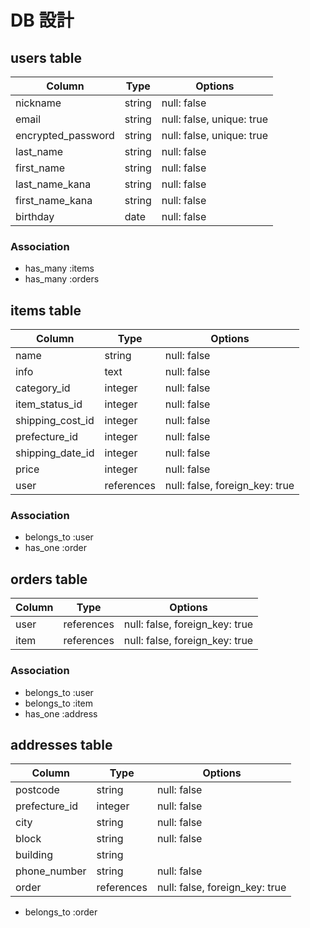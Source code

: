# DB 設計

## users table

| Column             | Type                | Options                   |
|--------------------|---------------------|---------------------------|
| nickname           | string              | null: false               |
| email              | string              | null: false, unique: true |
| encrypted_password | string              | null: false, unique: true |
| last_name          | string              | null: false               |
| first_name         | string              | null: false               |
| last_name_kana     | string              | null: false               |
| first_name_kana    | string              | null: false               |
| birthday           | date                | null: false               |


### Association

* has_many :items
* has_many :orders

## items table

| Column                              | Type       | Options                        |
|-------------------------------------|------------|--------------------------------|
| name                                | string     | null: false                    |
| info                                | text       | null: false                    |
| category_id                         | integer    | null: false                    |
| item_status_id                      | integer    | null: false                    |
| shipping_cost_id                    | integer    | null: false                    |
| prefecture_id                       | integer    | null: false                    |
| shipping_date_id                    | integer    | null: false                    |
| price                               | integer    | null: false                    |
| user                                | references | null: false, foreign_key: true |

### Association

- belongs_to :user
- has_one :order

## orders table

| Column      | Type       | Options                        |
|-------------|------------|--------------------------------|
| user        | references | null: false, foreign_key: true |
| item        | references | null: false, foreign_key: true |

### Association

- belongs_to :user
- belongs_to :item
- has_one :address


## addresses table

| Column             | Type                | Options                        |
|--------------------|---------------------|--------------------------------|
| postcode           | string              | null: false                    |
| prefecture_id      | integer             | null: false                    |
| city               | string              | null: false                    |
| block              | string              | null: false                    |
| building           | string              |                                |
| phone_number       | string              | null: false                    |
| order              | references          | null: false, foreign_key: true |

- belongs_to :order


